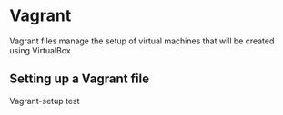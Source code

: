 # Vagrant

Vagrant files manage the setup of virtual machines that will be created using VirtualBox


## Setting up a Vagrant file

  Vagrant-setup test 
